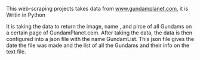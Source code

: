 This web-scraping projects takes data from www.gundamplanet.com, it is Writin in Python

It is taking the data to return the image, name , and pirce of all Gundams on a certain page of GundamPlanet.com.
After taking the data, the data is then configured into a json file with the name GundamList. This json file gives the date the file was made 
and the list of all the Gundams and their info on the text file.
